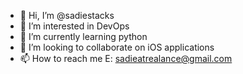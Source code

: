 - 👋 Hi, I’m @sadiestacks
- 👀 I’m interested in DevOps
- 🌱 I’m currently learning python 
- 💞️ I’m looking to collaborate on iOS applications
- 📫 How to reach me E: sadieatrealance@gmail.com

<!---
sadiestacks/sadiestacks is a ✨ special ✨ repository because its `README.md` (this file) appears on your GitHub profile.
You can click the Preview link to take a look at your changes.
--->
